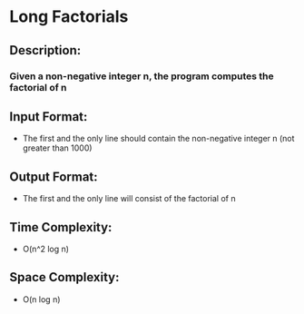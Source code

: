 # Long Factorials
## Description:
### Given a non-negative integer n, the program computes the factorial of n
## Input Format:
* The first and the only line should contain the non-negative integer n (not greater than 1000)
## Output Format:
* The first and the only line will consist of the factorial of n
## Time Complexity:
* O(n^2 log n)
## Space Complexity:
* O(n log n)